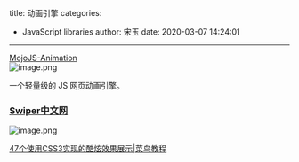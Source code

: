 title: 动画引擎
categories:
 - JavaScript libraries
author: 宋玉
date: 2020-03-07 14:24:01
---
[MojoJS-Animation](https://github.com/scottcgi/MojoJS-Animation)<br />![image.png](https://cdn.nlark.com/yuque/0/2020/png/394169/1583562015425-b52a4ae2-e877-49f0-88b3-4594483f401e.png#align=left&display=inline&height=764&name=image.png&originHeight=1528&originWidth=2880&size=142191&status=done&style=none&width=1440)

一个轻量级的 JS 网页动画引擎。


### [Swiper中文网](https://www.swiper.com.cn/)
![image.png](https://cdn.nlark.com/yuque/0/2020/png/394169/1583072999558-4759499f-4fdb-4142-8107-e581429baa7c.png#align=left&display=inline&height=765&name=image.png&originHeight=1530&originWidth=2880&size=884384&status=done&style=none&width=1440)

[47个使用CSS3实现的酷炫效果展示|菜鸟教程](https://www.runoob.com/w3cnote/47-css3-useful-tutorials-and-techniques.html)
